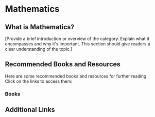 # **Mathematics**

## What is Mathematics?

[Provide a brief introduction or overview of the category. Explain what it encompasses and why it's important. This section should give readers a clear understanding of the topic.]

## Recommended Books and Resources

Here are some recommended books and resources for further reading. Click on the links to access them:

### Books

## Additional Links
